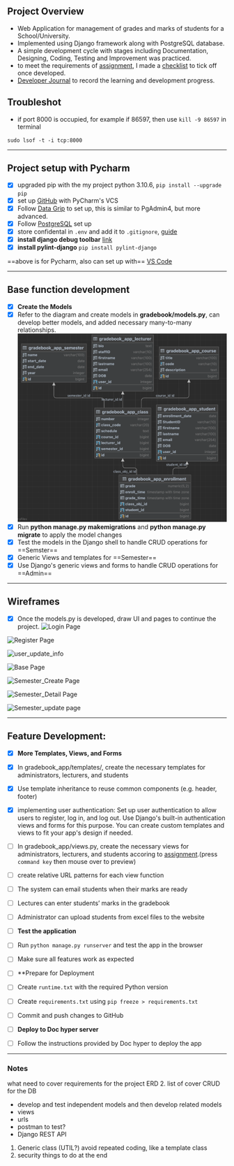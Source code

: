 ## Project Overview

- Web Application for management of grades and marks of students for a School/University.
- Implemented using Django framework along with PostgreSQL database.
- A simple development cycle with stages including Documentation, Designing, Coding, Testing and Improvement was practiced.
- to meet the requirements of [assignment](./Documents/7420_S1_2023_Assignment_1.pdf), I made a [checklist](./Documents/Checklist) to tick off once developed.
- [Developer Journal](./Documents/Developer_Journal) to record the learning and development progress.


## Troubleshot
- if  port 8000 is occupied, for example if 86597, then use `kill -9 86597` in terminal
```terminal
sudo lsof -t -i tcp:8000
```

---

## Project setup with Pycharm

- [x] upgraded pip with the my project python 3.10.6, `pip install --upgrade pip`
- [x] set up [GitHub](https://www.jetbrains.com/help/pycharm/github.html#register-existing-account) with PyCharm's VCS
- [x] Follow [Data Grip](Data_Grip.md) to set up, this is similar to PgAdmin4, but more advanced.
- [x] Follow [PostgreSQL](./Documents/PostgreSQL_Setup) set up 
- [x] store confidental in `.env` and add it to `.gitignore`, [guide](Environment_Variables.md)
- [x] **install django debug toolbar** [link](https://django-debug-toolbar.readthedocs.io/en/latest/installation.html)
- [x] **install pylint-django** `pip install pylint-django`

==above is for Pycharm, also can set up with== [VS Code](./Documents/VSCode_Setup)

---
## Base function development
- [x] **Create the Models**
- [x] Refer to the diagram and create models in **gradebook/models.py**, can develop better models, and added necessary many-to-many relationships.
![ERD generated by Data_Grip](./Documents/ERD.png)
- [x]  Run **python manage.py makemigrations** and **python manage.py migrate** to apply the model changes
- [x] Test the models in the Django shell to handle CRUD operations for ==Semster==
- [x] Generic Views and templates for ==Semester==
- [x] Use Django's generic views and forms to handle CRUD operations for ==Admin==

---
## Wireframes
- [x] Once the models.py is developed, draw UI and pages to continue the project.
![Login Page](https://docs.google.com/drawings/d/1tlMWAUxke-RP8ADKwl61gFt-GnvFrUUQUFPeDmOjyhU/export/png)

![Register Page](https://docs.google.com/drawings/d/1XckomU1CYZkBOoSD8oIQig40dt7TBqZnALiZBldNGsU/export/png)

![user_update_info](https://docs.google.com/drawings/d/1PsjYcnM_y-y5oq3TCsrp0STLEa6aoQ8BKoLDbDF1bU8/export/png)

![Base Page](https://docs.google.com/drawings/d/1YM8HTNJj0XQPhqfXlAhYZG1rJ1J3M2r6ZzWOHpRMVPY/export/png)

![Semester_Create Page](https://docs.google.com/drawings/d/1ZQIRs_D_KDNcTRHx2jOXCBT55gt_nPcjMFLDGUckjd8/export/png)

![Semester_Detail Page](https://docs.google.com/drawings/d/16eweJIPgsRZ7yWD_cOYQ-tLQ4l84LPLDNeruNzzXHsg/export/png)

![Semester_update page](https://docs.google.com/drawings/d/1IYvwFr6Nu8EJp3uezesdwax72t551_J6P9Q77oPqySM/export/png)

---

## Feature Development:

- [x] **More Templates, Views, and Forms**
- [x] In gradebook_app/templates/, create the necessary templates for administrators, lecturers, and students
- [x] Use template inheritance to reuse common components (e.g. header, footer)
- [x] implementing user authentication: Set up user authentication to allow users to register, log in, and log out. Use Django's built-in authentication views and forms for this purpose. You can create custom templates and views to fit your app's design if needed.
- [ ] In gradebook_app/views.py, create the necessary views for administrators, lecturers, and students accoring to [assignment](./Documents/7420_S1_2023_Assignment_1.pdf#page=2).(press `command key` then mouse over to preview)
- [ ] create relative URL patterns for each view function
- [ ] The system can email students when their marks are ready
- [ ] Lectures can enter students’ marks in the gradebook
- [ ] Administrator can upload students from excel files to the website

- [ ] **Test the application**
- [ ] Run `python manage.py runserver` and test the app in the browser
- [ ] Make sure all features work as expected

- [ ] **Prepare for Deployment 
- [ ] Create `runtime.txt` with the required Python version
- [ ] Create `requirements.txt` using `pip freeze > requirements.txt`
- [ ] Commit and push changes to GitHub

- [ ] **Deploy to Doc hyper server**
- [ ] Follow the instructions provided by Doc hyper to deploy the app

---

### Notes
what need to cover requirements for the project
ERD
2. list of cover CRUD for the DB
- develop and test independent models and then develop related models
- views
- urls
- postman to test?
- Django REST API
1. Generic class (UTIL?) avoid repeated coding, like a template class
2. security things to do at the end


